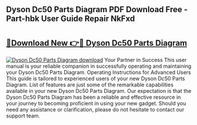 ## Dyson Dc50 Parts Diagram PDF Download Free - Part-hbk User Guide Repair NkFxd

# <h2><a href="http://dfm7k4l.blite.top/?on=Dyson+Dc50+Parts+Diagram">🔗Download New 👉🔴 Dyson Dc50 Parts Diagram</a></h2>

[![Dyson Dc50 Parts Diagram download](https://i.imgur.com/lujVjoI.png)](http://dfm7k4l.blite.top/?on=Dyson+Dc50+Parts+Diagram)
Your Partner in Success This user manual is your reliable companion in successfully operating and maintaining your Dyson Dc50 Parts Diagram. Operating Instructions for Advanced Users This guide is tailored to experienced users of your new Dyson Dc50 Parts Diagram. List of features are just some of the remarkable capabilities available in your new Dyson Dc50 Parts Diagram. Our expectation is that the Dyson Dc50 Parts Diagram has been a reliable and effective resource in your journey to becoming proficient in using your new gadget. Should you need any assistance or clarification, please do not hesitate to contact our support team.
